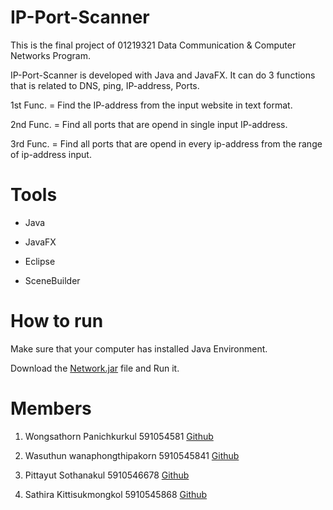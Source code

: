 # IP-Port-Scanner

This is the final project of 01219321 Data Communication & Computer Networks Program.

IP-Port-Scanner is developed with Java and JavaFX. It can do 3 functions that is related to DNS, ping, IP-address, Ports.

1st Func. = Find the IP-address from the input website in text format.

2nd Func. = Find all ports that are opend in single input IP-address.

3rd Func. = Find all ports that are opend in every ip-address from the range of ip-address input.

# Tools

* Java

* JavaFX

* Eclipse

* SceneBuilder

# How to run

Make sure that your computer has installed Java Environment.

Download the [Network.jar](https://github.com/wasuthun/IP-Port-Scanner/blob/master/Network.jar) file and Run it.

# Members

1. Wongsathorn Panichkurkul 591054581 [Github](https://github.com/kakmond)

2. Wasuthun wanaphongthipakorn 5910545841 [Github](https://github.com/wasuthun)

3. Pittayut Sothanakul 5910546678 [Github](https://github.com/PittayutSothanakul)

4. Sathira Kittisukmongkol 5910545868 [Github](https://github.com/nongjamie)
